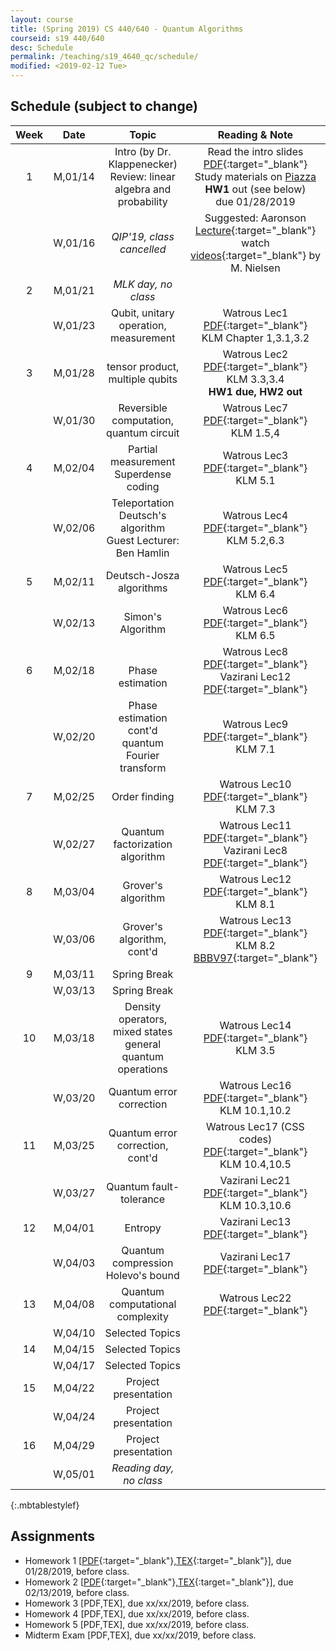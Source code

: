 ```yaml
---
layout: course
title: (Spring 2019) CS 440/640 - Quantum Algorithms
courseid: s19 440/640
desc: Schedule
permalink: /teaching/s19_4640_qc/schedule/
modified: <2019-02-12 Tue>
---
```


## Schedule (subject to change)

| Week | Date  | Topic | Reading & Note |
|:-----:| :---------: |:----------:|:-----:|
|1| M,01/14  | Intro (by Dr. Klappenecker) <br> Review: linear algebra and probability | Read the intro slides [PDF]({{base}}/teaching/s19_4640_qc/s19_qc_lec1_intro.pdf){:target="_blank"} <br> Study materials on [Piazza](https://piazza.com/tamu/spring2019/csce440640) <br> **HW1** out (see below) <br> due 01/28/2019 |
|| W,01/16 | *QIP'19, class cancelled* | Suggested: Aaronson [Lecture](http://www.scottaaronson.com/democritus/lec9.html){:target="_blank"} <br> watch [videos](http://michaelnielsen.org/blog/quantum-computing-for-the-determined/){:target="_blank"} by M. Nielsen |
|2| M,01/21 | *MLK day, no class* || 
|| W,01/23 | Qubit, unitary operation, measurement | Watrous Lec1 [PDF](https://cs.uwaterloo.ca/~watrous/CPSC519/LectureNotes/01.pdf){:target="_blank"} <br> KLM Chapter 1,3.1,3.2 |
|3| M,01/28| tensor product, multiple qubits | Watrous Lec2 [PDF](https://cs.uwaterloo.ca/~watrous/CPSC519/LectureNotes/02.pdf){:target="_blank"} <br> KLM 3.3,3.4 <br> **HW1 due, HW2 out** | 
|| W,01/30 | Reversible computation, quantum circuit | Watrous Lec7 [PDF](https://cs.uwaterloo.ca/~watrous/CPSC519/LectureNotes/07.pdf){:target="_blank"} <br> KLM 1.5,4 |
|4| M,02/04 | Partial measurement <br> Superdense coding | Watrous Lec3 [PDF](https://cs.uwaterloo.ca/~watrous/CPSC519/LectureNotes/03.pdf){:target="_blank"} <br> KLM 5.1| 
|| W,02/06 | Teleportation <br> Deutsch's algorithm <br> Guest Lecturer: Ben Hamlin | Watrous Lec4 [PDF](https://cs.uwaterloo.ca/~watrous/CPSC519/LectureNotes/04.pdf){:target="_blank"} <br> KLM 5.2,6.3|
|5| M,02/11| Deutsch-Josza algorithms | Watrous Lec5 [PDF](https://cs.uwaterloo.ca/~watrous/CPSC519/LectureNotes/05.pdf){:target="_blank"} <br> KLM 6.4 |
|| W,02/13 | Simon's Algorithm | Watrous Lec6 [PDF](https://cs.uwaterloo.ca/~watrous/CPSC519/LectureNotes/06.pdf){:target="_blank"} <br> KLM 6.5|
|6| M,02/18 |  <br> Phase estimation | Watrous Lec8 [PDF](https://cs.uwaterloo.ca/~watrous/CPSC519/LectureNotes/08.pdf){:target="_blank"} <br> Vazirani Lec12 [PDF](https://people.eecs.berkeley.edu/~vazirani/s07quantum/notes/phase.pdf){:target="_blank"}|
||W,02/20 | Phase estimation cont'd <br> quantum Fourier transform | Watrous Lec9 [PDF](https://cs.uwaterloo.ca/~watrous/CPSC519/LectureNotes/9.pdf){:target="_blank"} <br> KLM 7.1|
|7| M,02/25 | Order finding | Watrous Lec10 [PDF](https://cs.uwaterloo.ca/~watrous/CPSC519/LectureNotes/10.pdf){:target="_blank"} <br> KLM 7.3 | 
||W,02/27 | Quantum factorization algorithm | Watrous Lec11 [PDF](https://cs.uwaterloo.ca/~watrous/CPSC519/LectureNotes/11.pdf){:target="_blank"} <br> Vazirani Lec8 [PDF](https://people.eecs.berkeley.edu/~vazirani/s07quantum/notes/factoring1.pdf){:target="_blank"} | 
|8| M,03/04 |Grover's algorithm | Watrous Lec12 [PDF](https://cs.uwaterloo.ca/~watrous/CPSC519/LectureNotes/12.pdf){:target="_blank"} <br> KLM 8.1|
|| W,03/06 | Grover's algorithm, cont'd | Watrous Lec13 [PDF](https://cs.uwaterloo.ca/~watrous/CPSC519/LectureNotes/13.pdf){:target="_blank"} <br> KLM 8.2 <br> [BBBV97](https://arxiv.org/pdf/quant-ph/9701001.pdf){:target="_blank"} |
|9|M,03/11 | Spring Break | |
|| W,03/13 | Spring Break | |
|10| M,03/18 | Density operators, mixed states <br> general quantum operations | Watrous Lec14 [PDF](https://cs.uwaterloo.ca/~watrous/CPSC519/LectureNotes/14.pdf){:target="_blank"} <br> KLM 3.5 |
|| W,03/20 | Quantum error correction | Watrous Lec16 [PDF](https://cs.uwaterloo.ca/~watrous/CPSC519/LectureNotes/16.pdf){:target="_blank"} <br> KLM 10.1,10.2 |
|11| M,03/25 |Quantum error correction, cont'd |  Watrous Lec17 (CSS codes) [PDF](https://cs.uwaterloo.ca/~watrous/CPSC519/LectureNotes/17.pdf){:target="_blank"} <br> KLM 10.4,10.5 | 
|| W,03/27 | Quantum fault-tolerance | Vazirani Lec21 [PDF](https://people.eecs.berkeley.edu/~vazirani/s07quantum/notes/qecc.pdf){:target="_blank"}  <br> KLM 10.3,10.6 |
|12| M,04/01 | Entropy | Vazirani Lec13 [PDF](https://people.eecs.berkeley.edu/~vazirani/s07quantum/notes/qinfo.pdf){:target="_blank"} |
|| W,04/03 | Quantum compression <br> Holevo's bound | Vazirani Lec17 [PDF](https://people.eecs.berkeley.edu/~vazirani/s07quantum/notes/lec17/lec17.pdf){:target="_blank"}|
|13| M,04/08 | Quantum computational complexity | Watrous Lec22 [PDF](https://cs.uwaterloo.ca/~watrous/CPSC519/LectureNotes/22.pdf){:target="_blank"} |
|| W,04/10 | Selected Topics | |
|14| M,04/15 | Selected Topics | |
||W,04/17 | Selected Topics | |
|15 | M,04/22 | Project presentation | |
||W,04/24 | Project presentation | |
|16 | M,04/29 | Project presentation | |
| | W,05/01 | *Reading day, no class* | |
{:.mbtablestylef}

## Assignments

*  Homework 1 [[PDF]({{base}}/teaching/s19_4640_qc/s19_4640_hw1.pdf){:target="_blank"},[TEX]({{base}}/teaching/s19_4640_qc/s19_4640_hw1.tex){:target="_blank"}], due 01/28/2019, before class. 
*  Homework 2 [[PDF]({{base}}/teaching/s19_4640_qc/s19_4640_hw2.pdf){:target="_blank"},[TEX]({{base}}/teaching/s19_4640_qc/s19_4640_hw2.tex){:target="_blank"}], due 02/13/2019, before class. 
*  Homework 3 [PDF,TEX], due xx/xx/2019, before class. 
*  Homework 4 [PDF,TEX], due xx/xx/2019, before class. 
*  Homework 5 [PDF,TEX], due xx/xx/2019, before class. 
*  Midterm Exam [PDF,TEX], due xx/xx/2019, before class. 
